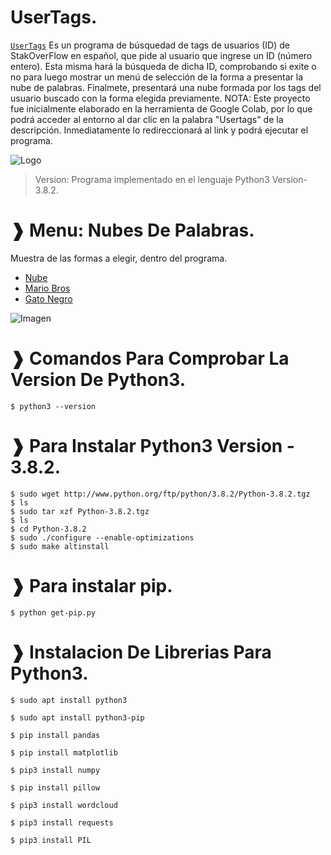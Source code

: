 # UserTags.
[`UserTags`](https://colab.research.google.com/drive/12oISTLGlnEXU2eYRKewxnd3_erQ3M4J6?usp=sharing) Es un programa de búsquedad de tags de usuarios (ID) de StakOverFlow en español, que pide al usuario que ingrese un ID (número entero). Esta misma hará la búsqueda de dicha ID, comprobando si exite o no para luego mostrar un menú de selección de la forma a presentar la nube de palabras. Finalmete, presentará una nube formada por los tags del usuario buscado con la forma elegida previamente.
NOTA: Este proyecto fue inicialmente elaborado en la herramienta de Google Colab, por lo que podrá acceder al entorno al dar clic en la palabra "Usertags" de la descripción. Inmediatamente lo redireccionará al link y podrá ejecutar el programa.

![Logo](https://github.com/JoeTech-Studio/UserTags/blob/master/images/intro.gif)

> Version: Programa implementado en el lenguaje Python3 Version-3.8.2.

# ❱ Menu: Nubes De Palabras.
  Muestra de las formas a elegir, dentro del programa.
  * [Nube](https://i.imgur.com/lT11QG4.png)
  * [Mario Bros](https://i.imgur.com/28vAIdX.jpg)
  * [Gato Negro](https://i.imgur.com/2gcl5bA.png)

![Imagen](https://github.com/JoeTech-Studio/UserTags/blob/master/images/Menu%20Nubes%20De%20Palabras.jpeg)

# ❱ Comandos Para Comprobar La Version De Python3.

```
$ python3 --version
```

# ❱ Para Instalar Python3 Version - 3.8.2.

```
$ sudo wget http://www.python.org/ftp/python/3.8.2/Python-3.8.2.tgz
$ ls
$ sudo tar xzf Python-3.8.2.tgz
$ ls
$ cd Python-3.8.2
$ sudo ./configure --enable-optimizations
$ sudo make altinstall
```

# ❱ Para instalar pip.

```
$ python get-pip.py
```

# ❱ Instalacion De Librerias Para Python3.

```
$ sudo apt install python3

$ sudo apt install python3-pip

$ pip install pandas

$ pip install matplotlib

$ pip3 install numpy

$ pip install pillow

$ pip3 install wordcloud

$ pip3 install requests

$ pip3 install PIL
```

